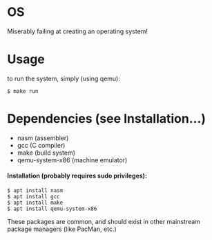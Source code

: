 # OS
Miserably failing at creating an operating system!

# Usage
to run the system, simply (using qemu):

	$ make run

# Dependencies (see Installation...)
- nasm (assembler)
- gcc (C compiler)
- make (build system)
- qemu-system-x86 (machine emulator)

#### Installation (probably requires sudo privileges):

	$ apt install nasm
	$ apt install gcc
	$ apt install make
	$ apt install qemu-system-x86

These packages are common, and should exist in other mainstream package managers (like PacMan, etc.)

